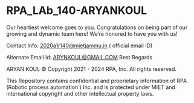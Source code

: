 # RPA_LAb_140-ARYANKOUL








Our heartiest welcome goes to you. Congratulations on being part of our growing and dynamic team here! We’re honored to have you with us!

Contact Info: 2020a1r140@mietjammu.in ( official email ID)

Alternate Email Id: ARYNKOUL@GMAIL.COM
Best Regards

ARYAN KOUL © Copyright 2021 - 2024 RPA, Inc. All rights reserved.

This Repository contains confidential and proprietary information of RPA (Robotic process automation ) Inc. and is protected under MIET and international copyright and other intellectual property laws.
